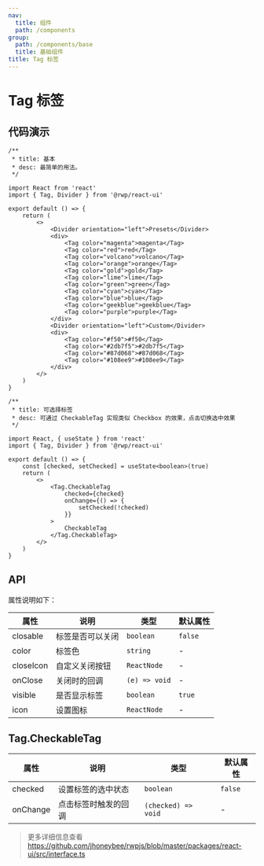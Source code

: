 ```yaml
---
nav:
  title: 组件
  path: /components
group:
  path: /components/base
  title: 基础组件
title: Tag 标签
---
```


# Tag 标签

## 代码演示


```tsx
/**
 * title: 基本
 * desc: 最简单的用法。
 */

import React from 'react'
import { Tag, Divider } from '@rwp/react-ui'

export default () => {
    return (
        <>
            <Divider orientation="left">Presets</Divider>
            <div>
                <Tag color="magenta">magenta</Tag>
                <Tag color="red">red</Tag>
                <Tag color="volcano">volcano</Tag>
                <Tag color="orange">orange</Tag>
                <Tag color="gold">gold</Tag>
                <Tag color="lime">lime</Tag>
                <Tag color="green">green</Tag>
                <Tag color="cyan">cyan</Tag>
                <Tag color="blue">blue</Tag>
                <Tag color="geekblue">geekblue</Tag>
                <Tag color="purple">purple</Tag>
            </div>
            <Divider orientation="left">Custom</Divider>
            <div>
                <Tag color="#f50">#f50</Tag>
                <Tag color="#2db7f5">#2db7f5</Tag>
                <Tag color="#87d068">#87d068</Tag>
                <Tag color="#108ee9">#108ee9</Tag>
            </div>
        </>
    )
}
```

```tsx
/**
 * title: 可选择标签
 * desc: 可通过 CheckableTag 实现类似 Checkbox 的效果，点击切换选中效果
 */

import React, { useState } from 'react'
import { Tag, Divider } from '@rwp/react-ui'

export default () => {
    const [checked, setChecked] = useState<boolean>(true)
    return (
        <>
            <Tag.CheckableTag
                checked={checked}
                onChange={() => {
                    setChecked(!checked)
                }}
            >
                CheckableTag
            </Tag.CheckableTag>
        </>
    )
}
```

## API

属性说明如下：

|属性        |说明	       |类型	  |默认属性
|-----      |------       |-----     |-----    
|closable   |标签是否可以关闭|`boolean`|`false`
|color      |标签色 | `string`  | - 
|closeIcon  |自定义关闭按钮	| `ReactNode`| -
|onClose    |关闭时的回调 | `(e) => void`| -
|visible    |是否显示标签 | `boolean`| `true`
|icon       |设置图标     | `ReactNode`| -


## Tag.CheckableTag

|属性        |说明	       |类型	  |默认属性
|-----      |------       |-----     |-----   
|checked    |设置标签的选中状态| `boolean`| `false`
|onChange   |点击标签时触发的回调| `(checked) => void`| -

> 更多详细信息查看 https://github.com/jhoneybee/rwpjs/blob/master/packages/react-ui/src/interface.ts